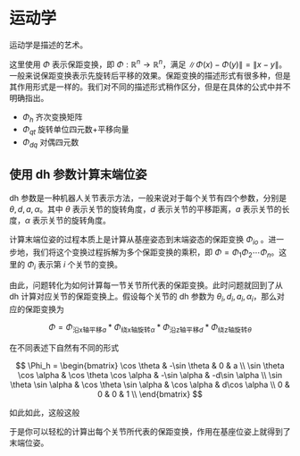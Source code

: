 # 运动学

运动学是描述的艺术。

这里使用 $\Phi$ 表示保距变换，即 $\Phi: \mathbb{R}^n \to \mathbb{R}^n$，满足 $\|\Phi(x) - \Phi(y)\| = \|x - y\|$。一般来说保距变换表示先旋转后平移的效果。保距变换的描述形式有很多种，但是其作用形式是一样的。我们对不同的描述形式稍作区分，但是在具体的公式中并不明确指出。

* $\Phi_h$ 齐次变换矩阵
* $\Phi_{qt}$ 旋转单位四元数+平移向量
* $\Phi_{dq}$ 对偶四元数

## 使用 dh 参数计算末端位姿

dh 参数是一种机器人关节表示方法，一般来说对于每个关节有四个参数，分别是 $\theta, d, a, \alpha$。其中 $\theta$ 表示关节的旋转角度，$d$ 表示关节的平移距离，$a$ 表示关节的长度，$\alpha$ 表示关节的旋转角度。

计算末端位姿的过程本质上是计算从基座姿态到末端姿态的保距变换 $\Phi_{io}$ 。进一步地，我们将这个变换过程拆解为多个保距变换的乘积，即 $\Phi = \Phi_1 \Phi_2 \cdots \Phi_n$。这里的 $\Phi_i$ 表示第 $i$ 个关节的变换。

由此，问题转化为如何计算每一节关节所代表的保距变换。此时问题就回到了从 dh 计算对应关节的保距变换上。假设每个关节的 dh 参数为 $\theta_i, d_i, a_i, \alpha_i$，那么对应的保距变换为

$$
\Phi=\Phi _{\text{沿x轴平移} a}* \Phi _{\text{绕x轴旋转} \alpha}* \Phi _{\text{沿z轴平移} d}* \Phi _{\text{绕z轴旋转} \theta}
$$

在不同表述下自然有不同的形式

$$
\Phi_h = \begin{bmatrix}
  \cos \theta             & -\sin \theta            & 0            & a             \\
  \sin \theta \cos \alpha & \cos \theta \cos \alpha & -\sin \alpha & -d\sin \alpha \\
  \sin \theta \sin \alpha & \cos \theta \sin \alpha & \cos \alpha  & d\cos \alpha  \\
  0                       & 0                       & 0            & 1             \\
\end{bmatrix}
$$

如此如此，这般这般

于是你可以轻松的计算出每个关节所代表的保距变换，作用在基座位姿上就得到了末端位姿。
